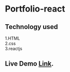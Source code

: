 # Portfolio-react
## Technology used
1.HTML  
2.css  
3.reactjs  
## Live Demo [Link](https://pavandot.netlify.app/).

